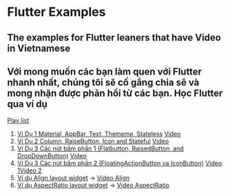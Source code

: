 # Flutter Examples

## The examples for Flutter leaners that have Video in Vietnamese

## Với mong muốn các bạn làm quen với Flutter nhanh nhất, chúng tôi sẽ cố gắng chia sẽ và mong nhận được phản hồi từ các bạn. Học Flutter qua ví dụ

[Play list](https://www.youtube.com/playlist?list=PLV5fsKZCPJNsq2owQp1qLrlHNHNbVveAi)

1. [Ví Dụ 1 Material, AppBar, Text, Thememe, Stateless](flutter_hello) [Video](https://www.youtube.com/watch?v=NH_uMfhXHs4)
2. [Ví Dụ 2 Column, RaiseButton, Icon and Stateful](flutter_stateful) [Video](https://www.youtube.com/watch?v=XTntFVnb3n8)
3. [Ví Dụ 3 Các nút bấm phần 1 (Flatbutton, RaisedButton, and DropDownButton)](flutter_vidu3) [Video](https://www.youtube.com/watch?v=6PYA7C_jsCg&t=7s)
4. [Ví Dụ 3 Các nút bấm phần 2 (FloatingActionButton va IconButton)](flutter_vidu3) [Video 1](https://www.youtube.com/watch?v=BDeT6FbK5Co)[Video 2](https://www.youtube.com/watch?v=9ul5ScqPflg)
5. [Ví dụ Align layout widget](flutter_layouts/lib/singlechild/align_layout.dart) -> [Video Align](https://www.youtube.com/watch?v=NztPL8a--rw)
6. [Ví dụ AspectRatio layout widget](flutter_layouts/lib/singlechild/aspectratio_layout.dart) -> [Video AspectRatio](https://www.youtube.com/watch?v=QppOj-4-vGo)
